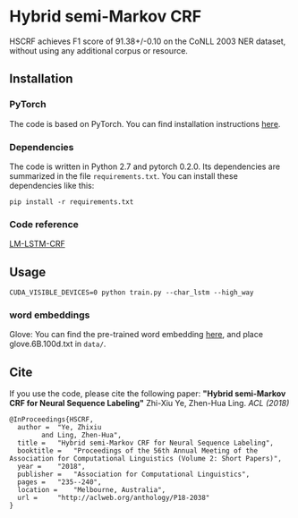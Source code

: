 # Hybrid semi-Markov CRF

HSCRF achieves F1 score of 91.38+/-0.10 on the CoNLL 2003 NER dataset, without using any additional corpus or resource.

## Installation

### PyTorch

The code is based on PyTorch. You can find installation instructions [here](http://pytorch.org/).

### Dependencies

The code is written in Python 2.7 and pytorch 0.2.0. Its dependencies are summarized in the file ```requirements.txt```. You can install these dependencies like this:

```
pip install -r requirements.txt
```

### Code reference

[LM-LSTM-CRF](https://github.com/LiyuanLucasLiu/LM-LSTM-CRF)

## Usage

```
CUDA_VISIBLE_DEVICES=0 python train.py --char_lstm --high_way
```

### word embeddings

Glove: You can find the pre-trained word embedding [here](https://nlp.stanford.edu/projects/glove/),
and place glove.6B.100d.txt in `data/`.

## Cite

If you use the code, please cite the following paper:
**"Hybrid semi-Markov CRF for Neural Sequence Labeling"**
Zhi-Xiu Ye, Zhen-Hua Ling. _ACL (2018)_

```
@InProceedings{HSCRF,
  author = 	"Ye, Zhixiu
		and Ling, Zhen-Hua",
  title = 	"Hybrid semi-Markov CRF for Neural Sequence Labeling",
  booktitle = 	"Proceedings of the 56th Annual Meeting of the Association for Computational Linguistics (Volume 2: Short Papers)",
  year = 	"2018",
  publisher = 	"Association for Computational Linguistics",
  pages = 	"235--240",
  location = 	"Melbourne, Australia",
  url = 	"http://aclweb.org/anthology/P18-2038"
}
```